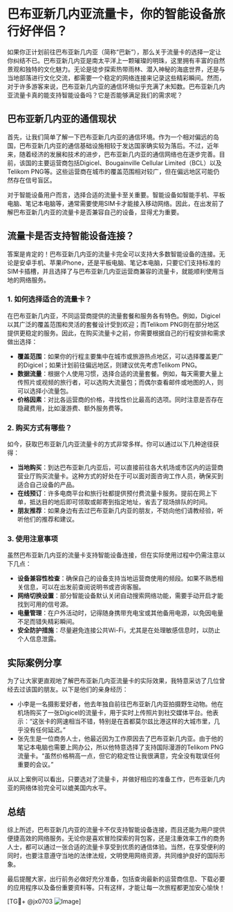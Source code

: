 # 巴布亚新几内亚流量卡，你的智能设备旅行好伴侣？

如果你正计划前往巴布亚新几内亚（简称“巴新”），那么关于流量卡的选择一定让你纠结不已。巴布亚新几内亚是南太平洋上一颗璀璨的明珠，这里拥有丰富的自然景观和独特的文化魅力。无论是徒步探索热带雨林、潜入神秘的海底世界，还是与当地部落进行文化交流，都需要一个稳定的网络连接来记录这些精彩瞬间。然而，对于许多游客来说，巴布亚新几内亚的通信环境似乎充满了未知数。巴布亚新几内亚流量卡真的能支持智能设备吗？它是否能够满足我们的需求呢？

## 巴布亚新几内亚的通信现状

首先，让我们简单了解一下巴布亚新几内亚的通信环境。作为一个相对偏远的岛国，巴布亚新几内亚的通信基础设施相较于发达国家确实较为落后。不过，近年来，随着经济的发展和技术的进步，巴布亚新几内亚的通信网络也在逐步完善。目前，该国的主要运营商包括Digicel、Bougainville Cellular Limited（BCL）以及Telikom PNG等。这些运营商在城市的覆盖范围相对较广，但在偏远地区可能仍然存在信号盲区。

对于智能设备用户而言，选择合适的流量卡至关重要。智能设备如智能手机、平板电脑、笔记本电脑等，通常需要使用SIM卡才能接入移动网络。因此，在出发前了解巴布亚新几内亚的流量卡是否兼容自己的设备，显得尤为重要。

## 流量卡是否支持智能设备连接？

答案是肯定的！巴布亚新几内亚的流量卡完全可以支持大多数智能设备的连接。无论是安卓手机、苹果iPhone，还是平板电脑、笔记本电脑，只要它们支持标准的SIM卡插槽，并且选择了与巴布亚新几内亚运营商兼容的流量卡，就能顺利使用当地的网络服务。

### 1. 如何选择适合的流量卡？

在巴布亚新几内亚，不同运营商提供的流量套餐和服务各有特色。例如，Digicel以其广泛的覆盖范围和灵活的套餐设计受到欢迎；而Telikom PNG则在部分地区提供更稳定的服务。因此，在购买流量卡之前，你需要根据自己的行程安排和需求做出选择：

- **覆盖范围**：如果你的行程主要集中在城市或旅游热点地区，可以选择覆盖更广的Digicel；如果计划前往偏远地区，则建议优先考虑Telikom PNG。
- **数据流量**：根据个人使用习惯，选择合适的流量套餐。例如，每天需要大量上传照片或视频的旅行者，可以选购大流量包；而偶尔查看邮件或地图的人，则可以选择小流量包。
- **价格因素**：对比各运营商的价格，寻找性价比最高的选项。同时注意是否存在隐藏费用，比如漫游费、额外服务费等。

### 2. 购买方式有哪些？

如今，获取巴布亚新几内亚流量卡的方式非常多样。你可以通过以下几种途径获得：

- **当地购买**：到达巴布亚新几内亚后，可以直接前往各大机场或市区内的运营商营业厅购买流量卡。这种方式的好处在于可以面对面咨询工作人员，确保买到适合自己设备的产品。
- **在线预订**：许多电商平台和旅行社都提供预付费流量卡服务。提前在网上下单，抵达目的地后即可领取或邮寄到指定地址，省去了现场排队的时间。
- **朋友推荐**：如果身边有去过巴布亚新几内亚的朋友，不妨向他们请教经验，听听他们的推荐和建议。

### 3. 使用注意事项

虽然巴布亚新几内亚的流量卡支持智能设备连接，但在实际使用过程中仍需注意以下几点：

- **设备兼容性检查**：确保自己的设备支持当地运营商使用的频段。如果不熟悉相关信息，可以在出发前查阅说明书或咨询客服。
- **网络切换设置**：部分智能设备默认关闭自动搜索网络功能，需要手动开启才能找到可用的信号源。
- **电量管理**：在户外活动时，记得随身携带充电宝或其他备用电源，以免因电量不足而错失精彩瞬间。
- **安全防护措施**：尽量避免连接公共Wi-Fi，尤其是在处理敏感信息时，以防止个人信息泄露。

## 实际案例分享

为了让大家更直观地了解巴布亚新几内亚流量卡的实际效果，我特意采访了几位曾经去过该国的朋友。以下是他们的亲身经历：

- 小李是一名摄影爱好者，他去年独自前往巴布亚新几内亚拍摄野生动物。他在机场购买了一张Digicel的流量卡，用于实时上传照片到社交媒体平台。他表示：“这张卡的网速相当不错，特别是在首都莫尔兹比港这样的大城市里，几乎没有任何延迟。”
- 张先生是一位商务人士，他最近因为工作原因去了巴布亚新几内亚。由于他的笔记本电脑也需要上网办公，所以他特意选择了支持国际漫游的Telikom PNG流量卡。“虽然价格稍高一点，但它的稳定性让我很满意，完全没有耽误任何重要的会议。”

从以上案例可以看出，只要选对了流量卡，并做好相应的准备工作，巴布亚新几内亚的网络体验完全可以媲美国内水平。

## 总结

综上所述，巴布亚新几内亚的流量卡不仅支持智能设备连接，而且还能为用户提供便捷高效的网络服务。无论你是喜欢冒险探索的背包客，还是注重效率工作的商务人士，都可以通过一张合适的流量卡享受到优质的通信体验。当然，在享受便利的同时，也要注意遵守当地的法律法规，文明使用网络资源，共同维护良好的国际形象。

最后提醒大家，出行前务必做好充分准备，包括查询最新的运营商信息、下载必要的应用程序以及备份重要资料等。只有这样，才能让每一次旅程都更加安心愉快！

[TG💪+ @jx0703 ![Image](https://github.com/user-attachments/assets/dbca1d08-cadb-493c-b0ec-ad6f7a83f270)]